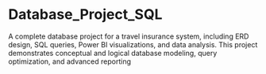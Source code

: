 # Database_Project_SQL
A complete database project for a travel insurance system, including ERD design, SQL queries, Power BI visualizations, and data analysis. This project demonstrates conceptual and logical database modeling, query optimization, and advanced reporting
